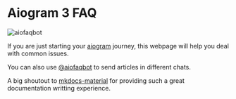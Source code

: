 # Aiogram 3 FAQ

![aiofaqbot](https://i.imgur.com/OakFVWQ.jpeg)

If you are just starting your [aiogram](https://github.com/aiogram/aiogram/tree/dev-3.x) journey, this webpage will help you deal with common issues.

You can also use [@aiofaqbot](https://t.me/aiofaqbot) to send articles in different chats.

A big shoutout to [mkdocs-material](https://squidfunk.github.io/mkdocs-material/) for providing such a great documentation writting experience.
